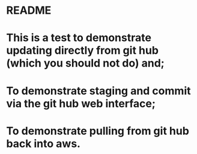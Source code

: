 # README #

# This is a test to demonstrate updating directly from git hub (which you should not do) and; 
# To demonstrate staging and commit via the git hub web interface;
# To demonstrate pulling from git hub back into aws. 
